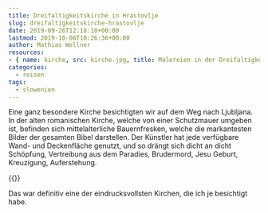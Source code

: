 ```yaml
---
title: Dreifaltigkeitskirche in Hrastovlje
slug: dreifaltigkeitskirche-hrastovlje
date: 2019-09-26T12:18:18+00:00
lastmod: 2019-10-06T10:26:36+00:00
author: Mathias Wellner
resources: 
- { name: kirche, src: kirche.jpg, title: Malereien in der Dreifaltigkeitskirche }
categories:
  - reisen
tags:
  - slowenien
---
```

Eine ganz besondere Kirche besichtigten wir auf dem Weg nach Ljubljana. In der alten romanischen Kirche, welche von einer Schutzmauer umgeben ist, befinden sich mittelalterliche Bauernfresken, welche die markantesten Bilder der gesamten Bibel darstellen. Der Künstler hat jede verfügbare Wand- und Deckenfläche genutzt, und so drängt sich dicht an dicht Schöpfung, Vertreibung aus dem Paradies, Brudermord, Jesu Geburt, Kreuzigung, Auferstehung. 
<!--more-->

{{<responsive-image name="kirche">}}

Das war definitiv eine der eindrucksvollsten Kirchen, die ich je besichtigt habe. 
